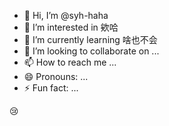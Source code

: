 - 👋 Hi, I’m @syh-haha
- 👀 I’m interested in 欸哈
- 🌱 I’m currently learning 啥也不会
- 💞️ I’m looking to collaborate on ...
- 📫 How to reach me ...
- 😄 Pronouns: ...
- ⚡ Fun fact: ...

😢

